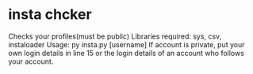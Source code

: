 # insta chcker
 Checks your profiles(must be public)
 Libraries required: sys, csv, instaloader
 Usage: py insta.py [username]
 If account is private, put your own login details in line 15 or the login details of an account who follows your account.
